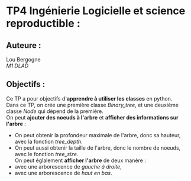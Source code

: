 # TP4 Ingénierie Logicielle et science reproductible :  
## Auteure :  
Lou Bergogne  
*M1 DLAD*   
## Objectifs :  
Ce TP a pour objectifs d'**apprendre à utiliser les classes** en python.  
Dans ce TP, on crée une première classe *Binary_tree*, et une deuxième classe *Node* qui dépend de la première.  
On peut **ajouter des noeuds à l'arbre** et **afficher des informations sur l'arbre** :  
- On peut obtenir la profondeur maximale de l'arbre, donc sa hauteur, avec la fonction *tree_depth*.  
- On peut aussi obtenir la taille de l'arbre, donc le nombre de noeuds, avec le fonction *tree_size*.    
On peut églalement **afficher l'arbre** de deux manère : 
- avec une arborescence de *gauche à droite*,  
- avec une arborescence de *haut en bas*.  
